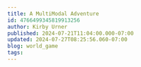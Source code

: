 ```yaml
---
title: A MultiModal Adventure
id: 4766499345819913256
author: Kirby Urner
published: 2024-07-21T11:04:00.000-07:00
updated: 2024-07-27T08:25:56.060-07:00
blog: world_game
tags: 
---
```


